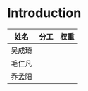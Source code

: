# Introduction

| 姓名   | 分工 | 权重 |
| ------ | ---- | ---- |
| 吴成琦 |      |      |
| 毛仁凡 |      |      |
| 乔孟阳 |      |      |

